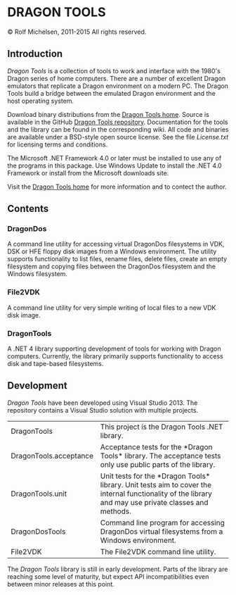 DRAGON TOOLS
============

&copy; Rolf Michelsen, 2011-2015
All rights reserved.



Introduction
------------

*Dragon Tools* is a collection of tools to work and interface with the 1980's
Dragon series of home computers.  There are a number of excellent Dragon
emulators that replicate a Dragon environment on a modern PC.  The Dragon Tools
build a bridge between the emulated Dragon environment and the host operating
system.

Download binary distributions from the
[Dragon Tools home](http://www.rolfmichelsen.com/dragontools/).
Source is available in the GitHub
[Dragon Tools repository](http://github.com/rolfmichelsen/dragontools).
Documentation for the tools and the library can be found in the corresponding
wiki.  All code and binaries are available under a BSD-style open source
license.  See the file *License.txt* for licensing terms and conditions.

The Microsoft .NET Framework 4.0 or later must be installed to use any of the
programs in this package.  Use Windows Update to install the .NET 4.0 Framework
or install from the Microsoft downloads site.

Visit the [Dragon Tools home](http://www.rolfmichelsen.com/dragontools/) for
more information and to contect the author.



Contents
--------

### DragonDos

A command line utility for accessing virtual DragonDos filesystems in VDK, DSK or HFE
floppy disk images from a Windows environment.  The utility supports
functionality to list files, rename files, delete files, create an empty
filesystem and copying files between the DragonDos filesystem and the Windows
filesystem.


### File2VDK

A command line utility for very simple writing of local files to a new VDK disk image.


### DragonTools

A .NET 4 library supporting development of tools for working with Dragon
computers.  Currently, the library primarily supports functionality to access
disk and tape-based filesystems.



Development
-----------

*Dragon Tools* have been developed using Visual Studio 2013.  The repository
contains a Visual Studio solution with multiple projects.

<table>
<tr>
    <td>DragonTools</td>
    <td>This project is the Dragon Tools .NET library.</td>
</tr>
<tr>
    <td>DragonTools.acceptance</td>
    <td>Acceptance tests for the *Dragon Tools* library.  The acceptance tests
        only use public parts of the library.</td>
</tr>
<tr>
    <td>DragonTools.unit</td>
    <td>Unit tests for the *Dragon Tools* library.  Unit tests aim to cover the
        internal functionality of the library and may use private classes and
        methods.</td>
</tr>
<tr>
    <td>DragonDosTools</td>
    <td>Command line program for accessing DragonDos virtual filesystems from a
        Windows environment.</td>
</tr>
<tr>
    <td>File2VDK</td>
    <td>The File2VDK command line utility.</td>
</tr>
</table>

The *Dragon Tools* library is still in early development.  Parts of the library
are reaching some level of maturity, but expect API incompatibilities even
between minor releases at this point.